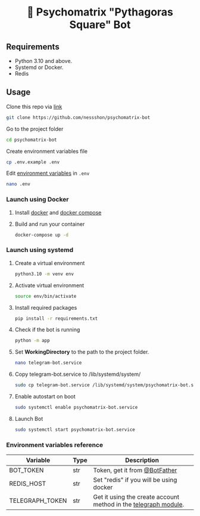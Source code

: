 <h1 align="center">🤖 Psychomatrix "Pythagoras Square" Bot</h1>

## Requirements

* Python 3.10 and above.
* Systemd or Docker.
* Redis

## Usage

Clone this repo via [link](https://github.com/nessshon/psychomatrix-bot)

```bash
git clone https://github.com/nessshon/psychomatrix-bot
```

Go to the project folder

```bash
cd psychomatrix-bot
```

Create environment variables file

```bash
cp .env.example .env
```

Edit [environment variables](#environment-variables-reference) in `.env`

```bash
nano .env
```

### Launch using Docker

1. Install [docker](https://docs.docker.com/get-docker) and [docker compose](https://docs.docker.com/compose/install/)

2. Build and run your container
   ```bash
   docker-compose up -d
   ```

### Launch using systemd

1. Create a virtual environment
   ```bash
   python3.10 -m venv env
   ```

2. Activate virtual environment
   ```bash
   source env/bin/activate
   ```

3. Install required packages
   ```bash
   pip install -r requirements.txt
   ```

4. Check if the bot is running
   ```bash
   python -m app
   ```

5. Set **WorkingDirectory** to the path to the project folder.
   ```bash
   nano telegram-bot.service
   ```

6. Copy telegram-bot.service to /lib/systemd/system/
   ```bash
   sudo cp telegram-bot.service /lib/systemd/system/psychomatrix-bot.service
   ```
7. Enable autostart on boot
   ```bash
   sudo systemctl enable psychomatrix-bot.service
   ```
8. Launch Bot
   ```bash
   sudo systemctl start psychomatrix-bot.service
   ```

### Environment variables reference

| Variable        | Type | Description                                                                                                                                                                                         |
|-----------------|------|-----------------------------------------------------------------------------------------------------------------------------------------------------------------------------------------------------|
| BOT_TOKEN       | str  | Token, get it from [@BotFather](https://t.me/BotFather)                                                                                                                                             |
| REDIS_HOST      | str  | Set "redis" if you will be using docker                                                                                                                                                             |
| TELEGRAPH_TOKEN | str  | Get it using the create account method in the [telegraph module](https://github.com/nessshon/psychomatrix-bot/blob/2c8e9adfe9f4ec000feb152049d8d7351a4f7a5f/app/psychomatrix/telegraph/api.py#L44). |

